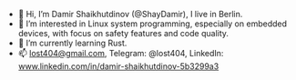 - 👋 Hi, I’m Damir Shaikhutdinov (@ShayDamir), I live in Berlin.
- 👀 I’m interested in Linux system programming, especially on embedded devices, with focus on safety features and code quality.
- 🌱 I’m currently learning Rust.
- 📫 lost404@gmail.com, Telegram: @lost404, LinkedIn: www.linkedin.com/in/damir-shaikhutdinov-5b3299a3

<!---
ShayDamir/ShayDamir is a ✨ special ✨ repository because its `README.md` (this file) appears on your GitHub profile.
You can click the Preview link to take a look at your changes.
--->
